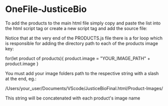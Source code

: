 # OneFile-JusticeBio

To add the products to the main html file simply copy and paste the list into the html script tag or create a new script tag and add the source file:
<script src="PRODUCTS.js" ></script>

Notice that at the very end of the PRODUCTS.js file there is a for loop which is responsible for adding the directory path to each of the products image 
key:

for(let product of products){
      product.image = "YOUR_IMAGE_PATH" + product.image
    }
    
You must add your image folders path to the respective string with a slash at the end, eg.:

/Users/your_user/Documents/VScode/JusticeBioFinal.html/Product-Images/

This string will be concatenated with each product's image name
